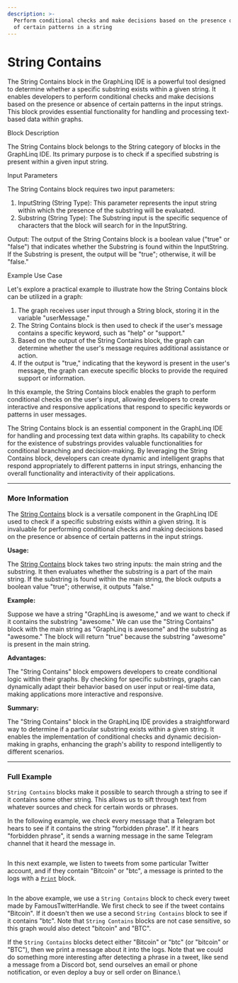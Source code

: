 ```yaml
---
description: >-
  Perform conditional checks and make decisions based on the presence or absence
  of certain patterns in a string
---
```


# String Contains

The String Contains block in the GraphLinq IDE is a powerful tool designed to determine whether a specific substring exists within a given string. It enables developers to perform conditional checks and make decisions based on the presence or absence of certain patterns in the input strings. This block provides essential functionality for handling and processing text-based data within graphs.

Block Description

The String Contains block belongs to the String category of blocks in the GraphLinq IDE. Its primary purpose is to check if a specified substring is present within a given input string.

Input Parameters

The String Contains block requires two input parameters:

1. InputString (String Type): This parameter represents the input string within which the presence of the substring will be evaluated.
2. Substring (String Type): The Substring input is the specific sequence of characters that the block will search for in the InputString.

Output: The output of the String Contains block is a boolean value ("true" or "false") that indicates whether the Substring is found within the InputString. If the Substring is present, the output will be "true"; otherwise, it will be "false."

Example Use Case

Let's explore a practical example to illustrate how the String Contains block can be utilized in a graph:

1. The graph receives user input through a String block, storing it in the variable "userMessage."
2. The String Contains block is then used to check if the user's message contains a specific keyword, such as "help" or "support."
3. Based on the output of the String Contains block, the graph can determine whether the user's message requires additional assistance or action.
4. If the output is "true," indicating that the keyword is present in the user's message, the graph can execute specific blocks to provide the required support or information.

In this example, the String Contains block enables the graph to perform conditional checks on the user's input, allowing developers to create interactive and responsive applications that respond to specific keywords or patterns in user messages.

The String Contains block is an essential component in the GraphLinq IDE for handling and processing text data within graphs. Its capability to check for the existence of substrings provides valuable functionalities for conditional branching and decision-making. By leveraging the String Contains block, developers can create dynamic and intelligent graphs that respond appropriately to different patterns in input strings, enhancing the overall functionality and interactivity of their applications.



***



### More Information

The [String Contains](string-contains.md) block is a versatile component in the GraphLinq IDE used to check if a specific substring exists within a given string. It is invaluable for performing conditional checks and making decisions based on the presence or absence of certain patterns in the input strings.

**Usage:**

The [String Contains](string-contains.md) block takes two string inputs: the main string and the substring. It then evaluates whether the substring is a part of the main string. If the substring is found within the main string, the block outputs a boolean value "true"; otherwise, it outputs "false."

**Example:**

Suppose we have a string "GraphLinq is awesome," and we want to check if it contains the substring "awesome." We can use the "String Contains" block with the main string as "GraphLinq is awesome" and the substring as "awesome." The block will return "true" because the substring "awesome" is present in the main string.

**Advantages:**

The "String Contains" block empowers developers to create conditional logic within their graphs. By checking for specific substrings, graphs can dynamically adapt their behavior based on user input or real-time data, making applications more interactive and responsive.

**Summary:**

The "String Contains" block in the GraphLinq IDE provides a straightforward way to determine if a particular substring exists within a given string. It enables the implementation of conditional checks and dynamic decision-making in graphs, enhancing the graph's ability to respond intelligently to different scenarios.



***



### Full Example

`String Contains` blocks make it possible to search through a string to see if it contains some other string. This allows us to sift through text from whatever sources and check for certain words or phrases.

In the following example, we check every message that a Telegram bot hears to see if it contains the string "forbidden phrase". If it hears "forbidden phrase", it sends a warning message in the same Telegram channel that it heard the message in.

<figure><img src="https://i.imgur.com/OFJALXJ.png" alt=""><figcaption></figcaption></figure>

In this next example, we listen to tweets from some particular Twitter account, and if they contain "Bitcoin" or "btc", a message is printed to the logs with a [`Print`](../log/print.md) block.

<figure><img src="https://i.imgur.com/dts2eUx.png" alt=""><figcaption></figcaption></figure>

In the above example, we use a `String Contains` block to check every tweet made by FamousTwitterHandle. We first check to see if the tweet contains "Bitcoin". If it doesn't then we use a second `String Contains` block to see if it contains "btc". Note that `String Contains` blocks are not case sensitive, so this graph would also detect "bitcoin" and "BTC".

If the `String Contains` blocks detect either "Bitcoin" or "btc" (or "bitcoin" or "BTC"), then we print a message about it into the logs. Note that we could do something more interesting after detecting a phrase in a tweet, like send a message from a Discord bot, send ourselves an email or phone notification, or even deploy a buy or sell order on Binance.\
